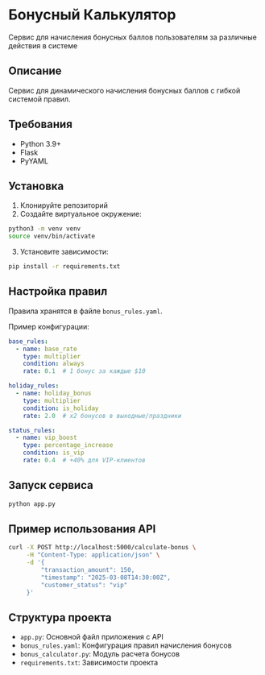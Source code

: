 # Бонусный Калькулятор
Сервис для начисления бонусных баллов пользователям за различные действия в системе

## Описание
Сервис для динамического начисления бонусных баллов с гибкой системой правил.

## Требования
- Python 3.9+
- Flask
- PyYAML

## Установка
1. Клонируйте репозиторий
2. Создайте виртуальное окружение:
```bash
python3 -m venv venv
source venv/bin/activate
```
3. Установите зависимости:
```bash
pip install -r requirements.txt
```

## Настройка правил
Правила хранятся в файле `bonus_rules.yaml`. 

Пример конфигурации:
```yaml
base_rules:
  - name: base_rate
    type: multiplier
    condition: always
    rate: 0.1  # 1 бонус за каждые $10

holiday_rules:
  - name: holiday_bonus
    type: multiplier
    condition: is_holiday
    rate: 2.0  # x2 бонусов в выходные/праздники

status_rules:
  - name: vip_boost
    type: percentage_increase
    condition: is_vip
    rate: 0.4  # +40% для VIP-клиентов
```

## Запуск сервиса
```bash
python app.py
```

## Пример использования API
```bash
curl -X POST http://localhost:5000/calculate-bonus \
     -H "Content-Type: application/json" \
     -d '{
         "transaction_amount": 150,
         "timestamp": "2025-03-08T14:30:00Z",
         "customer_status": "vip"
     }'
```

## Структура проекта
- `app.py`: Основной файл приложения с API
- `bonus_rules.yaml`: Конфигурация правил начисления бонусов
- `bonus_calculator.py`: Модуль расчета бонусов
- `requirements.txt`: Зависимости проекта
